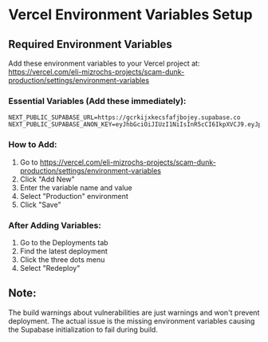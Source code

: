 # Vercel Environment Variables Setup

## Required Environment Variables

Add these environment variables to your Vercel project at:
https://vercel.com/eli-mizrochs-projects/scam-dunk-production/settings/environment-variables

### Essential Variables (Add these immediately):

```
NEXT_PUBLIC_SUPABASE_URL=https://gcrkijxkecsfafjbojey.supabase.co
NEXT_PUBLIC_SUPABASE_ANON_KEY=eyJhbGciOiJIUzI1NiIsInR5cCI6IkpXVCJ9.eyJpc3MiOiJzdXBhYmFzZSIsInJlZiI6ImdjcmtpanhrZWNzZmFmamJvamV5Iiwicm9sZSI6ImFub24iLCJpYXQiOjE3MzMzOTE5MTUsImV4cCI6MjA0ODk2NzkxNX0.VsHcZtqR01JVsYMKZ5dvn2yB2zxUJFCvPqQQ7i5FQPA
```

### How to Add:
1. Go to https://vercel.com/eli-mizrochs-projects/scam-dunk-production/settings/environment-variables
2. Click "Add New"
3. Enter the variable name and value
4. Select "Production" environment
5. Click "Save"

### After Adding Variables:
1. Go to the Deployments tab
2. Find the latest deployment
3. Click the three dots menu
4. Select "Redeploy"

## Note:
The build warnings about vulnerabilities are just warnings and won't prevent deployment. The actual issue is the missing environment variables causing the Supabase initialization to fail during build.